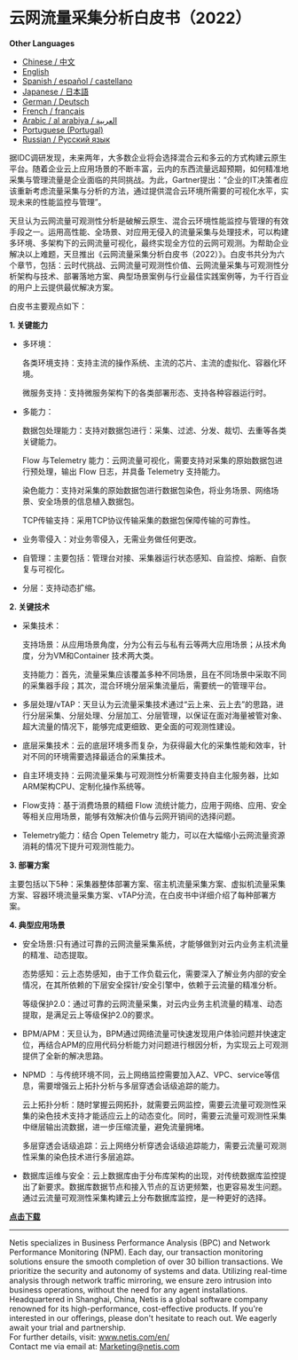 # 云网流量采集分析白皮书（2022）

**Other Languages**

+ [Chinese / 中文](https://github.com/lvdeshuii/OverFlow/blob/main/docs/zh/Cloud-Network-Traffic-Collection-and-Analysis-White-Paper-zh.md)
+ [English](https://github.com/lvdeshuii/OverFlow/blob/main/docs/en/Cloud-Network-Traffic-Collection-and-Analysis-White-Paper-en.md)
+ [Spanish / español / castellano](https://github.com/lvdeshuii/OverFlow/blob/main/docs/es/Cloud-Network-Traffic-Collection-and-Analysis-White-Paper-es.md)
+ [Japanese / 日本語](https://github.com/lvdeshuii/OverFlow/blob/main/docs/ja/Cloud-Network-Traffic-Collection-and-Analysis-White-Paper-ja.md)
+ [German / Deutsch](https://github.com/lvdeshuii/OverFlow/blob/main/docs/de/Cloud-Network-Traffic-Collection-and-Analysis-White-Paper-de.md)
+ [French / français](https://github.com/lvdeshuii/OverFlow/blob/main/docs/fr/Cloud-Network-Traffic-Collection-and-Analysis-White-Paper-fr.md)
+ [Arabic / al arabiya / العربية](https://github.com/lvdeshuii/OverFlow/blob/main/docs/ar/Cloud-Network-Traffic-Collection-and-Analysis-White-Paper-ar.md)
+ [Portuguese (Portugal)](https://github.com/lvdeshuii/OverFlow/blob/main/docs/pt/Cloud-Network-Traffic-Collection-and-Analysis-White-Paper-pt.md)
+ [Russian / Русский язык](https://github.com/lvdeshuii/OverFlow/blob/main/docs/ru/Cloud-Network-Traffic-Collection-and-Analysis-White-Paper-ru.md)

据IDC调研发现，未来两年，大多数企业将会选择混合云和多云的方式构建云原生平台。随着企业云上应用场景的不断丰富，云内的东西流量远超预期，如何精准地采集与管理流量是企业面临的共同挑战。为此，Gartner提出：“企业的IT决策者应该重新考虑流量采集与分析的方法，通过提供混合云环境所需要的可视化水平，实现未来的性能监控与管理”。

天旦认为云网流量可观测性分析是破解云原生、混合云环境性能监控与管理的有效手段之一。运用高性能、全场景、对应用无侵入的流量采集与处理技术，可以构建多环境、多架构下的云网流量可视化，最终实现全方位的云网可观测。为帮助企业解决以上难题，天旦推出《云网流量采集分析白皮书（2022）》。白皮书共分为六个章节，包括：云时代挑战、云网流量可观测性价值、云网流量采集与可观测性分析架构与技术、部署落地方案、典型场景案例与行业最佳实践案例等，为千行百业的用户上云提供最优解决方案。

白皮书主要观点如下：

**1. 关键能力**

- 多环境：

  各类环境支持：支持主流的操作系统、主流的芯片、主流的虚拟化、容器化环境。

  微服务支持：支持微服务架构下的各类部署形态、支持各种容器运行时。

- 多能力：

  数据包处理能力：支持对数据包进行：采集、过滤、分发、裁切、去重等各类关键能力。 

  Flow 与Telemetry 能力：云网流量可视化，需要支持对采集的原始数据包进行预处理，输出 Flow 日志，并具备 Telemetry 支持能力。

  染色能力：支持对采集的原始数据包进行数据包染色，将业务场景、网络场景、安全场景的信息植入数据包。

  TCP传输支持：采用TCP协议传输采集的数据包保障传输的可靠性。

- 业务零侵入：对业务零侵入，无需业务做任何更改。

- 自管理：主要包括：管理台对接、采集器运行状态感知、自监控、熔断、自恢复与可视化。

- 分层：支持动态扩缩。

**2. 关键技术**

- 采集技术：

  支持场景：从应用场景角度，分为公有云与私有云等两大应用场景；从技术角度，分为VM和Container 技术两大类。

  支持能力：首先，流量采集应该覆盖多种不同场景，且在不同场景中采取不同的采集器手段；其次，混合环境分层采集流量后，需要统一的管理平台。

- 多层处理/vTAP：天旦认为云流量采集技术通过“云上来、云上去”的思路，进行分层采集、分层处理、分层加工、分层管理，以保证在面对海量被管对象、超大流量的情况下，能够完成更细致、更全面的可观测性建设。

- 底层采集技术：云的底层环境多而复杂，为获得最大化的采集性能和效率，针对不同的环境需要选择最适合的采集技术。

- 自主环境支持：云网流量采集与可观测性分析需要支持自主化服务器，比如ARM架构CPU、定制化操作系统等。

- Flow支持：基于消费场景的精细 Flow 流统计能力，应用于网络、应用、安全等相关应用场景，能够有效解决价值与云网开销间的选择问题。

- Telemetry能力：结合 Open Telemetry 能力，可以在大幅缩小云网流量资源消耗的情况下提升可观测性能力。

**3. 部署方案**

主要包括以下5种：采集器整体部署方案、宿主机流量采集方案、虚拟机流量采集方案、容器环境流量采集方案、vTAP分流，在白皮书中详细介绍了每种部署方案。

**4. 典型应用场景**

- 安全场景:只有通过可靠的云网流量采集系统，才能够做到对云内业务主机流量的精准、动态提取。

  态势感知：云上态势感知，由于工作负载云化，需要深入了解业务内部的安全情况，在其所依赖的下层安全探针/安全引擎中，依赖于云流量的精准分析。

  等级保护2.0：通过可靠的云网流量采集，对云内业务主机流量的精准、动态提取，是满足云上等级保护2.0的要求。

- BPM/APM：天旦认为，BPM通过网络流量可快速发现用户体验问题并快速定位，再结合APM的应用代码分析能力对问题进行根因分析，为实现云上可观测提供了全新的解决思路。

- NPMD ：与传统环境不同，云上网络监控需要加入AZ、VPC、service等信息，需要增强云上拓扑分析与多层穿透会话级追踪的能力。

  云上拓扑分析：随时掌握云网拓扑，就需要云网监控，需要云流量可观测性采集的染色技术支持才能适应云上的动态变化。同时，需要云流量可观测性采集中继层输出流数据，进一步压缩流量，避免流量拥堵。

  多层穿透会话级追踪：云上网络分析穿透会话级追踪能力，需要云流量可观测性采集的染色技术进行多层追踪。

- 数据库运维与安全：云上数据库由于分布库架构的出现，对传统数据库监控提出了新要求。数据库数据节点和接入节点的互访更频繁，也更容易发生问题。通过云流量可观测性采集构建云上分布数据库监控，是一种更好的选择。

[**点击下载**](https://open.netis.com/datacenter/white-papers/天旦云网流量采集分析白皮书（2022）)

***
Netis specializes in Business Performance Analysis (BPC) and Network Performance Monitoring (NPM). Each day, our transaction monitoring solutions ensure the smooth completion of over 30 billion transactions. We prioritize the security and autonomy of systems and data. Utilizing real-time analysis through network traffic mirroring, we ensure zero intrusion into business operations, without the need for any agent installations. Headquartered in Shanghai, China, Netis is a global software company renowned for its high-performance, cost-effective products. If you're interested in our offerings, please don't hesitate to reach out. We eagerly await your trial and partnership.  
For further details, visit: www.netis.com/en/  
Contact me via email at: Marketing@netis.com
